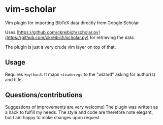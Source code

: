 # vim-scholar
Vim plugin for importing BibTeX data directly from Google Scholar

Uses [https://github.com/ckreibich/scholar.py](https://github.com/ckreibich/scholar.py) for retrieving the data.

The plugin is just a very crude vim layer on top of that.

## Usage
Requires `+python3`.
It maps `<Leader>gs` to the "wizard" asking for author(s) and title.

## Questions/contributions
Suggestions of improvements are very welcome!
The plugin was written as a hack to fulfill my needs.
The style and code are therefore note elegant, but I am happy to make changes upon request.

